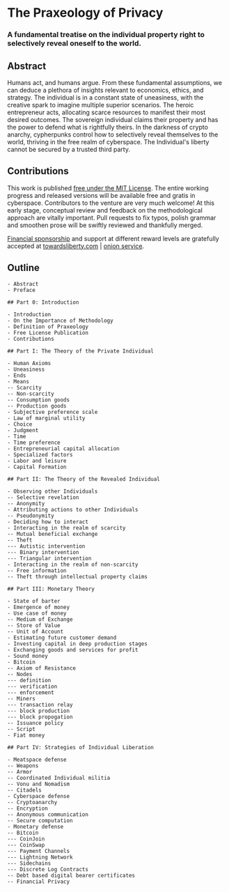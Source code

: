 # The Praxeology of Privacy

### A fundamental treatise on the individual property right to selectively reveal oneself to the world.

## Abstract

Humans act, and humans argue. From these fundamental assumptions, we can deduce a plethora of insights relevant to economics, ethics, and strategy. The individual is in a constant state of uneasiness, with the creative spark to imagine multiple superior scenarios. The heroic entrepreneur acts, allocating scarce resources to manifest their most desired outcomes. The sovereign individual claims their property and has the power to defend what is rightfully theirs. In the darkness of crypto anarchy, cypherpunks control how to selectively reveal themselves to the world, thriving in the free realm of cyberspace. The Individual's liberty cannot be secured by a trusted third party.

## Contributions

This work is published [free under the MIT License](/LICENSE.md).
The entire working progress and released versions will be available free and gratis in cyberspace.
Contributors to the venture are very much welcome!
At this early stage, conceptual review and feedback on the methodological approach are vitally important.
Pull requests to fix typos, polish grammar and smoothen prose will be swiftly reviewed and thankfully merged.

[Financial sponsorship](https://towardsliberty.com/pop) and support at different reward levels are gratefully accepted at [towardsliberty.com](https://towardsliberty.com) | [onion service](http://7a5eaokoytoqpp6jgklwg5kevzltv2cclwzbyvakyzaeghe4rqipe7ad.onion).

## Outline

```
- Abstract
- Preface

## Part 0: Introduction

- Introduction
- On the Importance of Methodology
- Definition of Praxeology
- Free License Publication
- Contributions

## Part I: The Theory of the Private Individual

- Human Axioms
- Uneasiness
- Ends
- Means
-- Scarcity
-- Non-scarcity
-- Consumption goods
-- Production goods
- Subjective preference scale
- Law of marginal utility
- Choice
- Judgment
- Time
- Time preference
- Entrepreneurial capital allocation
- Specialized factors
- Labor and leisure
- Capital Formation

## Part II: The Theory of the Revealed Individual

- Observing other Individuals
-- Selective revelation
-- Anonymity
- Attributing actions to other Individuals
-- Pseudonymity
- Deciding how to interact
- Interacting in the realm of scarcity
-- Mutual beneficial exchange
-- Theft
--- Autistic intervention
--- Binary intervention
--- Triangular intervention
- Interacting in the realm of non-scarcity
-- Free information
-- Theft through intellectual property claims

## Part III: Monetary Theory

- State of barter
- Emergence of money
- Use case of money
-- Medium of Exchange
-- Store of Value
-- Unit of Account
- Estimating future customer demand
- Investing capital in deep production stages
- Exchanging goods and services for profit
- Sound money
- Bitcoin
-- Axiom of Resistance
-- Nodes
--- definition
--- verification
--- enforcement
-- Miners
--- transaction relay
--- block production
--- block propogation
-- Issuance policy
-- Script
- Fiat money

## Part IV: Strategies of Individual Liberation

- Meatspace defense
-- Weapons
-- Armor
-- Coordinated Individual militia
-- Vonu and Nomadism
-- Citadels
- Cyberspace defense
-- Cryptoanarchy
-- Encryption
-- Anonymous communication
-- Secure computation
- Monetary defense
-- Bitcoin
--- CoinJoin
--- CoinSwap
--- Payment Channels
--- Lightning Network
--- Sidechains
--- Discrete Log Contracts
-- Debt based digital bearer certificates
-- Financial Privacy
```

